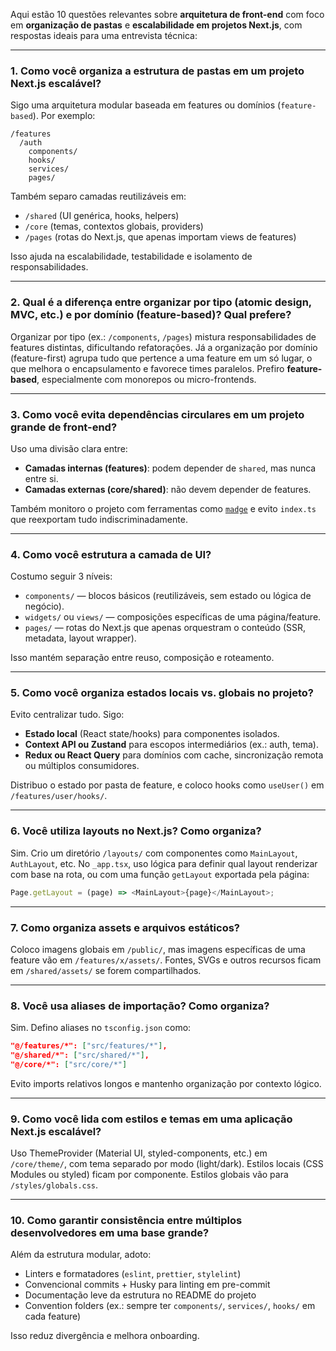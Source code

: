 Aqui estão 10 questões relevantes sobre **arquitetura de front-end** com foco em **organização de pastas** e **escalabilidade em projetos Next.js**, com respostas ideais para uma entrevista técnica:

---

### 1. **Como você organiza a estrutura de pastas em um projeto Next.js escalável?**

Sigo uma arquitetura modular baseada em features ou domínios (`feature-based`). Por exemplo:

```
/features
  /auth
    components/
    hooks/
    services/
    pages/
```

Também separo camadas reutilizáveis em:

* `/shared` (UI genérica, hooks, helpers)
* `/core` (temas, contextos globais, providers)
* `/pages` (rotas do Next.js, que apenas importam views de features)

Isso ajuda na escalabilidade, testabilidade e isolamento de responsabilidades.

---

### 2. **Qual é a diferença entre organizar por tipo (atomic design, MVC, etc.) e por domínio (feature-based)? Qual prefere?**

Organizar por tipo (ex.: `/components`, `/pages`) mistura responsabilidades de features distintas, dificultando refatorações.
Já a organização por domínio (feature-first) agrupa tudo que pertence a uma feature em um só lugar, o que melhora o encapsulamento e favorece times paralelos. Prefiro **feature-based**, especialmente com monorepos ou micro-frontends.

---

### 3. **Como você evita dependências circulares em um projeto grande de front-end?**

Uso uma divisão clara entre:

* **Camadas internas (features)**: podem depender de `shared`, mas nunca entre si.
* **Camadas externas (core/shared)**: não devem depender de features.

Também monitoro o projeto com ferramentas como [`madge`](https://github.com/pahen/madge) e evito `index.ts` que reexportam tudo indiscriminadamente.

---

### 4. **Como você estrutura a camada de UI?**

Costumo seguir 3 níveis:

* `components/` — blocos básicos (reutilizáveis, sem estado ou lógica de negócio).
* `widgets/` ou `views/` — composições específicas de uma página/feature.
* `pages/` — rotas do Next.js que apenas orquestram o conteúdo (SSR, metadata, layout wrapper).

Isso mantém separação entre reuso, composição e roteamento.

---

### 5. **Como você organiza estados locais vs. globais no projeto?**

Evito centralizar tudo. Sigo:

* **Estado local** (React state/hooks) para componentes isolados.
* **Context API ou Zustand** para escopos intermediários (ex.: auth, tema).
* **Redux ou React Query** para domínios com cache, sincronização remota ou múltiplos consumidores.

Distribuo o estado por pasta de feature, e coloco hooks como `useUser()` em `/features/user/hooks/`.

---

### 6. **Você utiliza layouts no Next.js? Como organiza?**

Sim. Crio um diretório `/layouts/` com componentes como `MainLayout`, `AuthLayout`, etc.
No `_app.tsx`, uso lógica para definir qual layout renderizar com base na rota, ou com uma função `getLayout` exportada pela página:

```ts
Page.getLayout = (page) => <MainLayout>{page}</MainLayout>;
```

---

### 7. **Como organiza assets e arquivos estáticos?**

Coloco imagens globais em `/public/`, mas imagens específicas de uma feature vão em `/features/x/assets/`.
Fontes, SVGs e outros recursos ficam em `/shared/assets/` se forem compartilhados.

---

### 8. **Você usa aliases de importação? Como organiza?**

Sim. Defino aliases no `tsconfig.json` como:

```json
"@/features/*": ["src/features/*"],
"@/shared/*": ["src/shared/*"],
"@/core/*": ["src/core/*"]
```

Evito imports relativos longos e mantenho organização por contexto lógico.

---

### 9. **Como você lida com estilos e temas em uma aplicação Next.js escalável?**

Uso ThemeProvider (Material UI, styled-components, etc.) em `/core/theme/`, com tema separado por modo (light/dark).
Estilos locais (CSS Modules ou styled) ficam por componente. Estilos globais vão para `/styles/globals.css`.

---

### 10. **Como garantir consistência entre múltiplos desenvolvedores em uma base grande?**

Além da estrutura modular, adoto:

* Linters e formatadores (`eslint`, `prettier`, `stylelint`)
* Convencional commits + Husky para linting em pre-commit
* Documentação leve da estrutura no README do projeto
* Convention folders (ex.: sempre ter `components/`, `services/`, `hooks/` em cada feature)

Isso reduz divergência e melhora onboarding.
